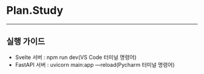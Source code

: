Plan.Study
===
* * *

실행 가이드
---
* Svelte 서버 : npm run dev(VS Code 터미널 명령어)
* FastAPI 서버 : uvicorn main:app —reload(Pycharm 터미널 명령어)
